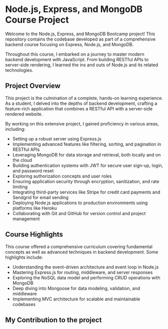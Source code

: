 # Node.js, Express, and MongoDB Course Project

Welcome to the Node.js, Express, and MongoDB Bootcamp project! This repository contains the codebase developed as part of a comprehensive backend course focusing on Express, Node.js, and MongoDB.

Throughout this course, I embarked on a journey to master modern backend development with JavaScript. From building RESTful APIs to server-side rendering, I learned the ins and outs of Node.js and its related technologies.

## Project Overview

This project is the culmination of a complete, hands-on learning experience. As a student, I delved into the depths of backend development, crafting a feature-rich application that combines a RESTful API with a server-side rendered website.

By working on this extensive project, I gained proficiency in various areas, including:

-   Setting up a robust server using Express.js
-   Implementing advanced features like filtering, sorting, and pagination in RESTful APIs
-   Leveraging MongoDB for data storage and retrieval, both locally and on the cloud
-   Building authentication systems with JWT for secure user sign-up, login, and password reset
-   Exploring authorization concepts and user roles
-   Ensuring application security through encryption, sanitization, and rate limiting
-   Integrating third-party services like Stripe for credit card payments and Sendgrid for email sending
-   Deploying Node.js applications to production environments using platforms like Heroku
-   Collaborating with Git and GitHub for version control and project management

## Course Highlights

This course offered a comprehensive curriculum covering fundamental concepts as well as advanced techniques in backend development. Some highlights include:

-   Understanding the event-driven architecture and event loop in Node.js
-   Mastering Express.js for routing, middleware, and server responses
-   Exploring the NoSQL data model and performing CRUD operations with MongoDB
-   Deep diving into Mongoose for data modeling, validation, and middleware
-   Implementing MVC architecture for scalable and maintainable codebases

## My Contribution to the project
